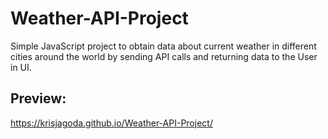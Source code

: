 # Weather-API-Project

Simple JavaScript project to obtain data about current weather in different cities around the world by sending  API calls and returning data to the User in UI.

## Preview:

https://krisjagoda.github.io/Weather-API-Project/
